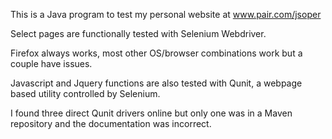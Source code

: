 This is a Java program to test my personal website at www.pair.com/jsoper

Select pages are functionally tested with Selenium Webdriver.  

Firefox always works, most other OS/browser combinations work but a couple have issues.

Javascript and Jquery functions are also tested with Qunit, a webpage based utility controlled by Selenium.

I found three direct Qunit drivers online but only one was in a Maven repository and the documentation was incorrect.
